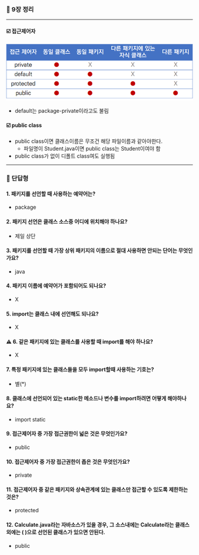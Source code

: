 ### 💭 9장 정리

---

#### ☑️ 접근제어자

![img.png](img.png)

- default는 package-private이라고도 불림

#### ☑️ public class

- public class이면 클래스이름은 무조건 해당 파일이름과 같아야한다.
  - 파일명이 Student.java이면 public class는 Student이여야 함
- public class가 없이 디폴트 class여도 실행됨

---

### 💭 단답형

#### 1. 패키지를 선언할 때 사용하는 예약어는?

- package

#### 2. 패키지 선언은 클래스 소스중 어디에 위치해야 하나요?

- 제일 상단

#### 3. 패키지를 선언할 때 가장 상위 패키지의 이름으로 절대 사용하면 안되는 단어는 무엇인가요?

- java

#### 4. 패키지 이름에 예약어가 포함되어도 되나요?

- X

#### 5. import는 클래스 내에 선언해도 되나요?

- X

#### ⚠️ 6. 같은 패키지에 있는 클래스를 사용할 때 import를 해야 하나요?

- X

#### 7. 특정 패키지에 있는 클래스들을 모두 import할때 사용하는 기호는?

- 별(*)

#### 8. 클래스에 선언되어 있는 static한 메소드나 변수를 import하려면 어떻게 해야하나요?

- import static

#### 9. 접근제어자 중 가장 접근권한이 넓은 것은 무엇인가요?

- public

#### 10. 접근제어자 중 가장 접근권한이 좁은 것은 무엇인가요?

- private

#### 11. 접근제어자 중 같은 패키지와 상속관계에 있는 클래스만 접근할 수 있도록 제한하는 것은?

- protected

#### 12. Calculate.java라는 자바소스가 있을 경우, 그 소스내에는 Calculate라는 클래스외에는 ( )으로 선언된 클래스가 있으면 안된다.

- public